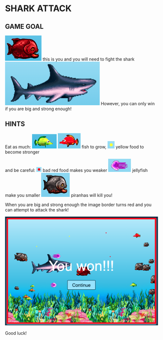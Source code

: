 # SHARK ATTACK

## GAME GOAL

![](./images/startPage-player.png) this is you and you will need to fight the shark ![](./images/startPage-shark.png)
However, you can only win if you are big and strong enough!

## HINTS

Eat as much:
![](./images/startPage-fish2.png) ![](./images/startPage-fish.png) fish to grow,
![](./images/startPage-yellowFood.png) yellow food to become stronger

and be careful:
![](./images/startPage-redFood.png) bad red food makes you weaker
![](./images/startPage-jellyfish.png) jellyfish make you smaller
![](./images/startPage-piranha.png) piranhas will kill you!

When you are big and strong enough the image border turns red and you can attempt to attack the shark!

![](./images/startPage-redBorder.png)


Good luck!


